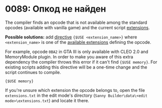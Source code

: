 # 0089: Опкод не найден

The compiler finds an opcode that is not available among the standard opcodes \(available with vanilla game\) and the current script [extensions](../../edit-modes/extensions.md).

**Possible solutions:** add [directive](../../coding/directives.md#usduse) `{$USE <extension_name>}` where `<extension_name>` is one of the [available extensions](../../edit-modes/extensions.md#extensions-list) defining the opcode.

For example, opcode `0BA2` in GTA III is only available with CLEO 2.0 and MemoryModule plugin. In order to make you aware of this extra dependency the compiler throws this error if it can't find `{$USE memory}`. For existing scripts adding this directive will be a one-time change and the script continues to compile. 

```text
{$USE memory}
```

If you're unsure which extension the opcode belongs to, open the file `extensions.txt` in the edit mode's directory \(`Sanny Builder\data\<edit mode>\extensions.txt`\) and locate it there.

